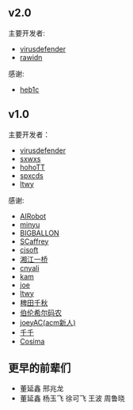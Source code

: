 ## v2.0

主要开发者:

+ [virusdefender](https://virusdefender.net) 
+ [rawidn](https://rawidn.com)

感谢:

+ [heb1c](https://github.com/hebicheng)

## v1.0

主要开发者：

- [virusdefender](https://virusdefender.net) 
- [sxwxs](https://github.com/sxwxs) 
- [hohoTT](https://github.com/hohoTT)
- [spxcds](https://github.com/spxcds)
- [ltwy](http://ltwy.me)

感谢:

- [AIRobot](http://airobot.link)
- [minyu](http://www.yuntoo.com)
- [BIGBALLON](http://bigballon.github.io/)
- [SCaffrey](http://www.scaffrey.com/)
- [cjsoft](http://wallacenews.tk/)
- [湘江一桥](http://yiq.wang)
- [cnyali](http://blog.csdn.net/cnyali)
- [kam](https://github.com/ganting)
- [joe](https://github.com/xuse)
- [ltwy](http://ltwy.me/)
- [稗田千秋](https://wind.moe/)
- [伯伦希尔码农](http://qm.qq.com/cgi-bin/qm/qr?k=MeVkuAC2PmW4cdobY0te9djBPI5aFdT4)
- [joeyAC(acm新人)](https://github.com/joeyac)
- [千千](https://www.dreamwings.cn)
- [Cosima](http://blog.cosimahan.com)

## 更早的前辈们

- 董延鑫 邢兆龙
- 董延鑫 杨玉飞 徐可飞 王波 周鲁晓